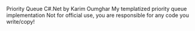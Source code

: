 Priority Queue C#.Net by Karim Oumghar
My templatized priority queue implementation
Not for official use, you are responsible for any code you write/copy!
